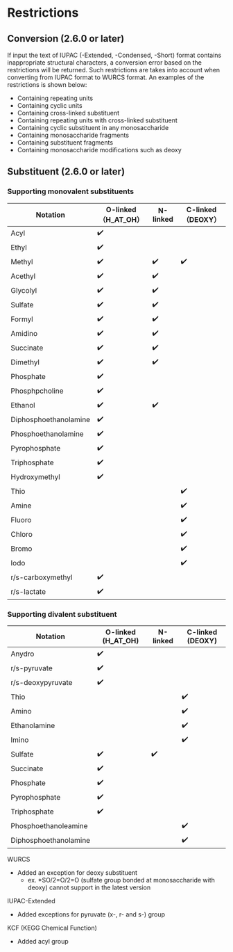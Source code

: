 # Restrictions

## Conversion (2.6.0 or later)
If input the text of IUPAC (-Extended, -Condensed, -Short) format contains inappropriate structural characters, a conversion error based on the restrictions will be returned.
Such restrictions are takes into account when converting from IUPAC format to WURCS format.
An examples of the restrictions is shown below:
- Containing repeating units
- Containing cyclic units
- Containing cross-linked substituent
- Containing repeating units with cross-linked substituent
- Containing cyclic substituent in any monosaccharide
- Containing monosaccharide fragments
- Containing substituent fragments
- Containing monosaccharide modifications such as deoxy

## Substituent (2.6.0 or later)
### Supporting monovalent substituents
| Notation              | O-linked（H_AT_OH） | N-linked           | C-linked（DEOXY）  | 
| --------------------- | ------------------- | ------------------ | ------------------ | 
| Acyl                  | :heavy_check_mark:  |                    |                    | 
| Ethyl                 | :heavy_check_mark:  |                    |                    | 
| Methyl                | :heavy_check_mark:  | :heavy_check_mark: | :heavy_check_mark: | 
| Acethyl               | :heavy_check_mark:  | :heavy_check_mark: |                    | 
| Glycolyl              | :heavy_check_mark:  | :heavy_check_mark: |                    | 
| Sulfate               | :heavy_check_mark:  | :heavy_check_mark: |                    | 
| Formyl                | :heavy_check_mark:  | :heavy_check_mark: |                    | 
| Amidino               | :heavy_check_mark:  | :heavy_check_mark: |                    | 
| Succinate             | :heavy_check_mark:  | :heavy_check_mark: |                    | 
| Dimethyl              | :heavy_check_mark:  | :heavy_check_mark: |                    | 
| Phosphate             | :heavy_check_mark:  |                    |                    | 
| Phosphpcholine        | :heavy_check_mark:  |                    |                    | 
| Ethanol               | :heavy_check_mark:  | :heavy_check_mark: |                    | 
| Diphosphoethanolamine | :heavy_check_mark:  |                    |                    | 
| Phosphoethanolamine   | :heavy_check_mark:  |                    |                    | 
| Pyrophosphate         | :heavy_check_mark:  |                    |                    | 
| Triphosphate          | :heavy_check_mark:  |                    |                    | 
| Hydroxymethyl         | :heavy_check_mark:  |                    |                    | 
| Thio                  |                     |                    | :heavy_check_mark: | 
| Amine                 |                     |                    | :heavy_check_mark: | 
| Fluoro                |                     |                    | :heavy_check_mark: | 
| Chloro                |                     |                    | :heavy_check_mark: | 
| Bromo                 |                     |                    | :heavy_check_mark: | 
| Iodo                  |                     |                    | :heavy_check_mark: | 
| r/s-carboxymethyl     | :heavy_check_mark:  |                    |                    | 
| r/s-lactate           | :heavy_check_mark:  |                    |                    | 

### Supporting divalent substituent
| Notation              | O-linked (H_AT_OH) | N-linked           | C-linked (DEOXY)   | 
| --------------------- | ------------------ | ------------------ | ------------------ | 
| Anydro                | :heavy_check_mark: |                    |                    | 
| r/s-pyruvate          | :heavy_check_mark: |                    |                    | 
| r/s-deoxypyruvate     | :heavy_check_mark: |                    |                    | 
| Thio                  |                    |                    | :heavy_check_mark: | 
| Amino                 |                    |                    | :heavy_check_mark: | 
| Ethanolamine          |                    |                    | :heavy_check_mark: | 
| Imino                 |                    |                    | :heavy_check_mark: | 
| Sulfate               | :heavy_check_mark: | :heavy_check_mark: |                    | 
| Succinate             | :heavy_check_mark: |                    |                    | 
| Phosphate             | :heavy_check_mark: |                    |                    | 
| Pyrophosphate         | :heavy_check_mark: |                    |                    | 
| Triphosphate          | :heavy_check_mark: |                    |                    | 
| Phosphoethanoleamine  |                    |                    | :heavy_check_mark: | 
| Diphosphoethanolamine |                    |                    | :heavy_check_mark: | 

WURCS
* Added an exception for deoxy substituent
    * ex. \*SO/2=O/2=O (sulfate group bonded at monosaccharide with deoxy) cannot support in the latest version

IUPAC-Extended
* Added exceptions for pyruvate (x-, r- and s-) group

KCF (KEGG Chemical Function)
* Added acyl group